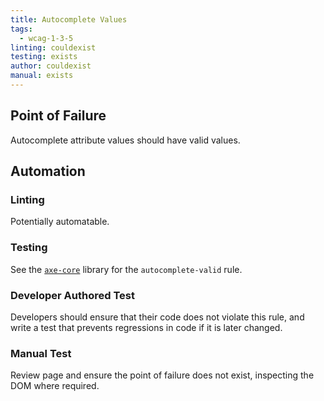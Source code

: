 ```yaml
---
title: Autocomplete Values
tags: 
  - wcag-1-3-5
linting: couldexist
testing: exists
author: couldexist
manual: exists
---
```


## Point of Failure
Autocomplete attribute values should have valid values.

## Automation

### Linting
Potentially automatable.

### Testing
See the [`axe-core`](https://github.com/dequelabs/axe-core) library for the `autocomplete-valid` rule. 

### Developer Authored Test
Developers should ensure that their code does not violate this rule, and write a test that prevents regressions in code if it is later changed.

### Manual Test
Review page and ensure the point of failure does not exist, inspecting the DOM where required.